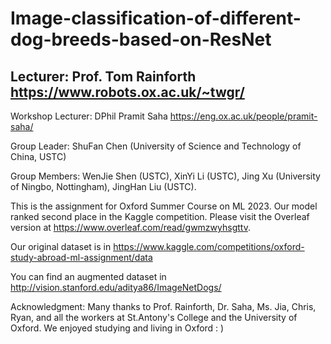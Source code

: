 # Image-classification-of-different-dog-breeds-based-on-ResNet
## Lecturer: Prof. Tom Rainforth   https://www.robots.ox.ac.uk/~twgr/
Workshop Lecturer: DPhil Pramit Saha   https://eng.ox.ac.uk/people/pramit-saha/ 

Group Leader: ShuFan Chen (University of Science and Technology of China, USTC)

Group Members: WenJie Shen (USTC), XinYi Li (USTC), Jing Xu (University of Ningbo, Nottingham), JingHan Liu (USTC).

This is the assignment for Oxford Summer Course on ML 2023. Our model ranked second place in the Kaggle competition. Please visit the Overleaf version at https://www.overleaf.com/read/gwmzwyhsgttv.

Our original dataset is in https://www.kaggle.com/competitions/oxford-study-abroad-ml-assignment/data

You can find an augmented dataset in http://vision.stanford.edu/aditya86/ImageNetDogs/ 

Acknowledgment: Many thanks to Prof. Rainforth, Dr. Saha, Ms. Jia, Chris, Ryan, and all the workers at St.Antony's College and the University of Oxford. We enjoyed studying and living in Oxford : )
